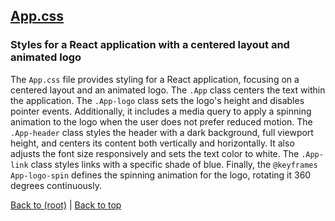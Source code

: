 ## [App.css](App.css)

### Styles for a React application with a centered layout and animated logo

The `App.css` file provides styling for a React application, focusing on a centered layout and an animated logo. The `.App` class centers the text within the application. The `.App-logo` class sets the logo's height and disables pointer events. Additionally, it includes a media query to apply a spinning animation to the logo when the user does not prefer reduced motion. The `.App-header` class styles the header with a dark background, full viewport height, and centers its content both vertically and horizontally. It also adjusts the font size responsively and sets the text color to white. The `.App-link` class styles links with a specific shade of blue. Finally, the `@keyframes App-logo-spin` defines the spinning animation for the logo, rotating it 360 degrees continuously.

[Back to (root)](#root) | [Back to top](#table-of-contents)
